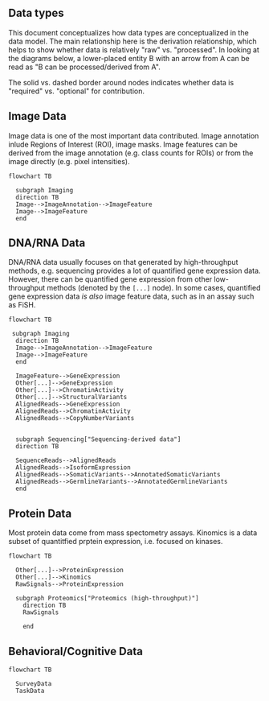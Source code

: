 ## Data types

This document conceptualizes how data types are conceptualized in the data model. 
The main relationship here is the derivation relationship, which helps to show whether data is relatively "raw" vs. "processed". 
In looking at the diagrams below, a lower-placed entity B with an arrow from A can be read as "B can be processed/derived from A". 

The solid vs. dashed border around nodes indicates whether data is "required" vs. "optional" for contribution.

## Image Data

Image data is one of the most important data contributed.
Image annotation inlude Regions of Interest (ROI), image masks.
Image features can be derived from the image annotation (e.g. class counts for ROIs) or from the image directly (e.g. pixel intensities).

```mermaid
flowchart TB

  subgraph Imaging
  direction TB
  Image-->ImageAnnotation-->ImageFeature
  Image-->ImageFeature
  end
```

## DNA/RNA Data

DNA/RNA data usually focuses on that generated by high-throughput methods, e.g. sequencing provides a lot of quantified gene expression data.
However, there can be quantified gene expression from other low-throughput methods (denoted by the `[...]` node).
In some cases, quantified gene expression data *is also* image feature data, such as in an assay such as FiSH. 

```mermaid
flowchart TB

 subgraph Imaging
  direction TB
  Image-->ImageAnnotation-->ImageFeature
  Image-->ImageFeature
  end

  ImageFeature-->GeneExpression    
  Other[...]-->GeneExpression
  Other[...]-->ChromatinActivity
  Other[...]-->StructuralVariants
  AlignedReads-->GeneExpression
  AlignedReads-->ChromatinActivity
  AlignedReads-->CopyNumberVariants
  

  subgraph Sequencing["Sequencing-derived data"]
  direction TB

  SequenceReads-->AlignedReads
  AlignedReads-->IsoformExpression
  AlignedReads-->SomaticVariants-->AnnotatedSomaticVariants
  AlignedReads-->GermlineVariants-->AnnotatedGermlineVariants
  end

```

## Protein Data

Most protein data come from mass spectometry assays.
Kinomics is a data subset of quantitfied prptein expression, i.e. focused on kinases.

```mermaid
flowchart TB

  Other[...]-->ProteinExpression
  Other[...]-->Kinomics
  RawSignals-->ProteinExpression

  subgraph Proteomics["Proteomics (high-throughput)"]
    direction TB
    RawSignals
   
    end
```


## Behavioral/Cognitive Data

```mermaid
flowchart TB

  SurveyData
  TaskData
  
```
  
